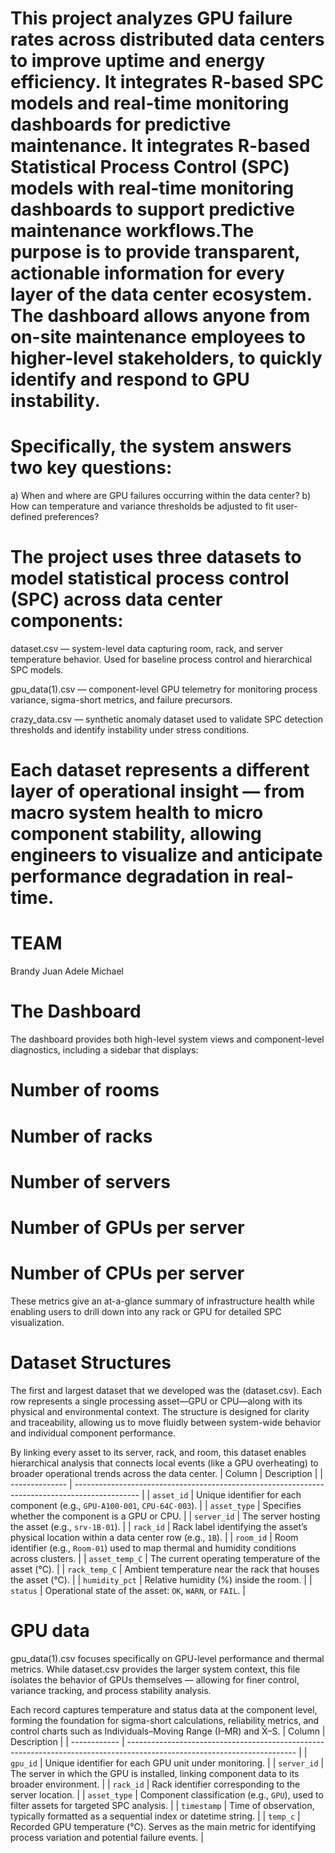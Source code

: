 # This project analyzes GPU failure rates across distributed data centers to improve uptime and energy efficiency. It integrates R-based SPC models and real-time monitoring dashboards for predictive maintenance. It integrates R-based Statistical Process Control (SPC) models with real-time monitoring dashboards to support predictive maintenance workflows.The purpose is to provide transparent, actionable information for every layer of the data center ecosystem. The dashboard allows anyone from on-site maintenance employees to higher-level stakeholders, to quickly identify and respond to GPU instability.

# Specifically, the system answers two key questions:
a) When and where are GPU failures occurring within the data center?
b) How can temperature and variance thresholds be adjusted to fit user-defined preferences?

# The project uses three datasets to model statistical process control (SPC) across data center components:

dataset.csv — system-level data capturing room, rack, and server temperature behavior. Used for baseline process control and hierarchical SPC models.

gpu_data(1).csv — component-level GPU telemetry for monitoring process variance, sigma-short metrics, and failure precursors.

crazy_data.csv — synthetic anomaly dataset used to validate SPC detection thresholds and identify instability under stress conditions.

# Each dataset represents a different layer of operational insight — from macro system health to micro component stability, allowing engineers to visualize and anticipate performance degradation in real-time.

# TEAM
Brandy
Juan
Adele
Michael 


# The Dashboard
The dashboard provides both high-level system views and component-level diagnostics, including a sidebar that displays:
# Number of rooms

# Number of racks

# Number of servers

# Number of GPUs per server

# Number of CPUs per server

These metrics give an at-a-glance summary of infrastructure health while enabling users to drill down into any rack or GPU for detailed SPC visualization.


# Dataset Structures

The first and largest dataset that we developed was the (dataset.csv). Each row represents a single processing asset—GPU or CPU—along with its physical and environmental context. The structure is designed for clarity and traceability, allowing us to move fluidly between system-wide behavior and individual component performance.

By linking every asset to its server, rack, and room, this dataset enables hierarchical analysis that connects local events (like a GPU overheating) to broader operational trends across the data center.
| Column         | Description                                                                                    |
| -------------- | ---------------------------------------------------------------------------------------------- |
| `asset_id`     | Unique identifier for each component (e.g., `GPU-A100-001`, `CPU-64C-003`).                    |
| `asset_type`   | Specifies whether the component is a GPU or CPU.                                               |
| `server_id`    | The server hosting the asset (e.g., `srv-1B-01`).                                              |
| `rack_id`      | Rack label identifying the asset’s physical location within a data center row (e.g., `1B`).    |
| `room_id`      | Room identifier (e.g., `Room-01`) used to map thermal and humidity conditions across clusters. |
| `asset_temp_C` | The current operating temperature of the asset (°C).                                           |
| `rack_temp_C`  | Ambient temperature near the rack that houses the asset (°C).                                  |
| `humidity_pct` | Relative humidity (%) inside the room.                                                         |
| `status`       | Operational state of the asset: `OK`, `WARN`, or `FAIL`.                                       |

#  GPU data

gpu_data(1).csv focuses specifically on GPU-level performance and thermal metrics.
While dataset.csv provides the larger system context, this file isolates the behavior of GPUs themselves — allowing for finer control, variance tracking, and process stability analysis.

Each record captures temperature and status data at the component level, forming the foundation for sigma-short calculations, reliability metrics, and control charts such as Individuals–Moving Range (I–MR) and X̄–S.
| Column       | Description                                                                                                              |
| ------------ | ------------------------------------------------------------------------------------------------------------------------ |
| `gpu_id`     | Unique identifier for each GPU unit under monitoring.                                                                    |
| `server_id`  | The server in which the GPU is installed, linking component data to its broader environment.                             |
| `rack_id`    | Rack identifier corresponding to the server location.                                                                    |
| `asset_type` | Component classification (e.g., `GPU`), used to filter assets for targeted SPC analysis.                                 |
| `timestamp`  | Time of observation, typically formatted as a sequential index or datetime string.                                       |
| `temp_c`     | Recorded GPU temperature (°C). Serves as the main metric for identifying process variation and potential failure events. |



